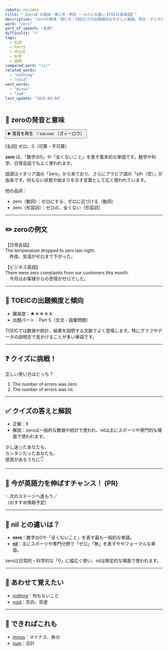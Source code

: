 ```yaml
---
robots: noindex
title: "【zero】の意味・使い方・例文 ― nilとの違い【TOEIC英単語】"
description: "zeroの意味・使い方・TOEICでの出題傾向をやさしく解説。例文・クイズ付きでnilとの違いもわかりやすく学べます。"
word: "zero"
part_of_speech: "名詞"
difficulty: "1"
tags:
  - 名詞
  - Part5
  - 中立的
  - 科学
  - 説明
compared_word: "nil"
related_words:
  - "nothing"
  - "void"
next_words:
  - "minus"
  - "sum"
last_update: "2025-05-04"
---
```


## 🔰 zeroの発音と意味

<button class="play-audio" onclick="playTTS('zero')">
  <span class="play-audio-main">
    ▶️ 発音を再生　/ˈzɪə.roʊ/
  </span>
  <span class="play-audio-sub">
    （ズィーロウ）
  </span>
</button>

[名詞] ゼロ、0（可算・不可算）

**zero** は、「数字の0」や「全くないこと」を表す基本的な単語です。数学や科学、日常会話でもよく使われます。

語源はイタリア語の「zero」から来ており、さらにアラビア語の「ṣifr（空）」が由来です。何もない状態や始まりを示す言葉として広く使われています。

他の品詞：  
- zero（動詞）：ゼロにする、ゼロに近づける（動詞）
- zero（形容詞）：ゼロの、全くない（形容詞）

---

## ✏️ zeroの例文

【日常会話】  
The temperature dropped to zero last night.  
　昨夜、気温がゼロまで下がった。

【ビジネス英語】  
There were zero complaints from our customers this month.  
　今月はお客様からの苦情がゼロでした。

---

## 🎯 TOEICの出題頻度と傾向

- 難易度：★☆☆☆☆
- 出題パート：Part 5（文法・語彙問題）

TOEICでは数値や統計、結果を説明する文脈でよく登場します。特にグラフやデータの説明文で見かけることが多い単語です。

---

## ❓ クイズに挑戦！

正しい使い方はどっち？

1. The number of errors was zero.  
2. The number of errors was nil.

---

## ✅ クイズの答えと解説

- 正解：**1**
- 解説：zeroは一般的な数値や統計で使われ、nilは主にスポーツや専門的な場面で使われます。

少し迷ったあなたも、  
カンタンだったあなたも、  
感覚があるうちに👇️

---

## 🚀 今が英語力を伸ばすチャンス！ (PR)

<div class="info-center">
＼次のステージへ進もう／<br>  
（おすすめ情報予定）
</div>

---

## 🤔  nil との違いは？

- **zero**：数字の0や「全くないこと」を表す最も一般的な単語。
- **[nil](/nil)**：主にスポーツや専門分野で「ゼロ」「無」を表すややフォーマルな単語。

zeroは日常的・科学的な「0」に幅広く使い、nilは限定的な場面で使われます。

---

## 🧩 あわせて覚えたい

- [nothing](/nothing)：何もないこと
- [void](/void)：空白、空虚

---

## 📖 できればこれも

- [minus](/minus)：マイナス、負の
- [sum](/sum)：合計

<!-- cvid: aid25_bid07 -->
